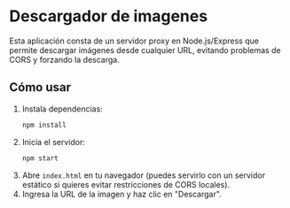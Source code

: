 # Descargador de imagenes

Esta aplicación consta de un servidor proxy en Node.js/Express que permite descargar imágenes desde cualquier URL, evitando problemas de CORS y forzando la descarga.

## Cómo usar

1. Instala dependencias:
   ```bash
   npm install
   ```
2. Inicia el servidor:
   ```bash
   npm start
   ```
3. Abre `index.html` en tu navegador (puedes servirlo con un servidor estático si quieres evitar restricciones de CORS locales).
4. Ingresa la URL de la imagen y haz clic en "Descargar".
